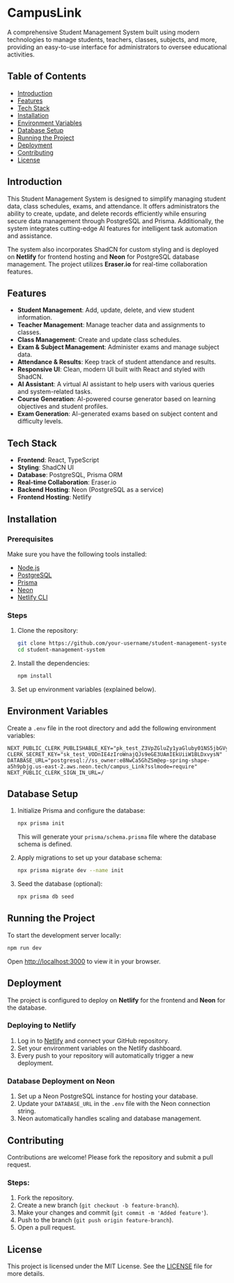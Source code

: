 # CampusLink

A comprehensive Student Management System built using modern technologies to manage students, teachers, classes, subjects, and more, providing an easy-to-use interface for administrators to oversee educational activities.

## Table of Contents

- [Introduction](#introduction)
- [Features](#features)
- [Tech Stack](#tech-stack)
- [Installation](#installation)
- [Environment Variables](#environment-variables)
- [Database Setup](#database-setup)
- [Running the Project](#running-the-project)
- [Deployment](#deployment)
- [Contributing](#contributing)
- [License](#license)

## Introduction

This Student Management System is designed to simplify managing student data, class schedules, exams, and attendance. It offers administrators the ability to create, update, and delete records efficiently while ensuring secure data management through PostgreSQL and Prisma. Additionally, the system integrates cutting-edge AI features for intelligent task automation and assistance.

The system also incorporates ShadCN for custom styling and is deployed on **Netlify** for frontend hosting and **Neon** for PostgreSQL database management. The project utilizes **Eraser.io** for real-time collaboration features.

## Features

- **Student Management**: Add, update, delete, and view student information.
- **Teacher Management**: Manage teacher data and assignments to classes.
- **Class Management**: Create and update class schedules.
- **Exam & Subject Management**: Administer exams and manage subject data.
- **Attendance & Results**: Keep track of student attendance and results.
- **Responsive UI**: Clean, modern UI built with React and styled with ShadCN.
- **AI Assistant**: A virtual AI assistant to help users with various queries and system-related tasks.
- **Course Generation**: AI-powered course generator based on learning objectives and student profiles.
- **Exam Generation**: AI-generated exams based on subject content and difficulty levels.



## Tech Stack

- **Frontend**: React, TypeScript
- **Styling**: ShadCN UI
- **Database**: PostgreSQL, Prisma ORM
- **Real-time Collaboration**: Eraser.io
- **Backend Hosting**: Neon (PostgreSQL as a service)
- **Frontend Hosting**: Netlify

## Installation

### Prerequisites

Make sure you have the following tools installed:

- [Node.js](https://nodejs.org/)
- [PostgreSQL](https://www.postgresql.org/)
- [Prisma](https://www.prisma.io/)
- [Neon](https://neon.tech/)
- [Netlify CLI](https://docs.netlify.com/cli/get-started/)

### Steps

1. Clone the repository:

   ```bash
   git clone https://github.com/your-username/student-management-system.git
   cd student-management-system
   ```

2. Install the dependencies:

   ```bash
   npm install
   ```

3. Set up environment variables (explained below).

## Environment Variables

Create a `.env` file in the root directory and add the following environment variables:

```env
NEXT_PUBLIC_CLERK_PUBLISHABLE_KEY="pk_test_Z3VpZGluZy1yaGluby01NS5jbGVyay5hY2NvdW50cy5kZXYk"
CLERK_SECRET_KEY="sk_test_VODnIE4zIroWnajQJs9eGE3UAmIEkUiiW1BLDxvysN"
DATABASE_URL="postgresql://ss_owner:e8NwCa5GhZSm@ep-spring-shape-a5h9pbjg.us-east-2.aws.neon.tech/campus_Link?sslmode=require"
NEXT_PUBLIC_CLERK_SIGN_IN_URL=/
```
## Database Setup

1. Initialize Prisma and configure the database:

   ```bash
   npx prisma init
   ```

   This will generate your `prisma/schema.prisma` file where the database schema is defined.

2. Apply migrations to set up your database schema:

   ```bash
   npx prisma migrate dev --name init
   ```

3. Seed the database (optional):

   ```bash
   npx prisma db seed
   ```

## Running the Project

To start the development server locally:

```bash
npm run dev
```

Open [http://localhost:3000](http://localhost:3000) to view it in your browser.

## Deployment

The project is configured to deploy on **Netlify** for the frontend and **Neon** for the database.

### Deploying to Netlify

1. Log in to [Netlify](https://netlify.com) and connect your GitHub repository.
2. Set your environment variables on the Netlify dashboard.
3. Every push to your repository will automatically trigger a new deployment.

### Database Deployment on Neon

1. Set up a Neon PostgreSQL instance for hosting your database.
2. Update your `DATABASE_URL` in the `.env` file with the Neon connection string.
3. Neon automatically handles scaling and database management.

## Contributing

Contributions are welcome! Please fork the repository and submit a pull request.

### Steps:

1. Fork the repository.
2. Create a new branch (`git checkout -b feature-branch`).
3. Make your changes and commit (`git commit -m 'Added feature'`).
4. Push to the branch (`git push origin feature-branch`).
5. Open a pull request.

## License

This project is licensed under the MIT License. See the [LICENSE](./LICENSE) file for more details.


